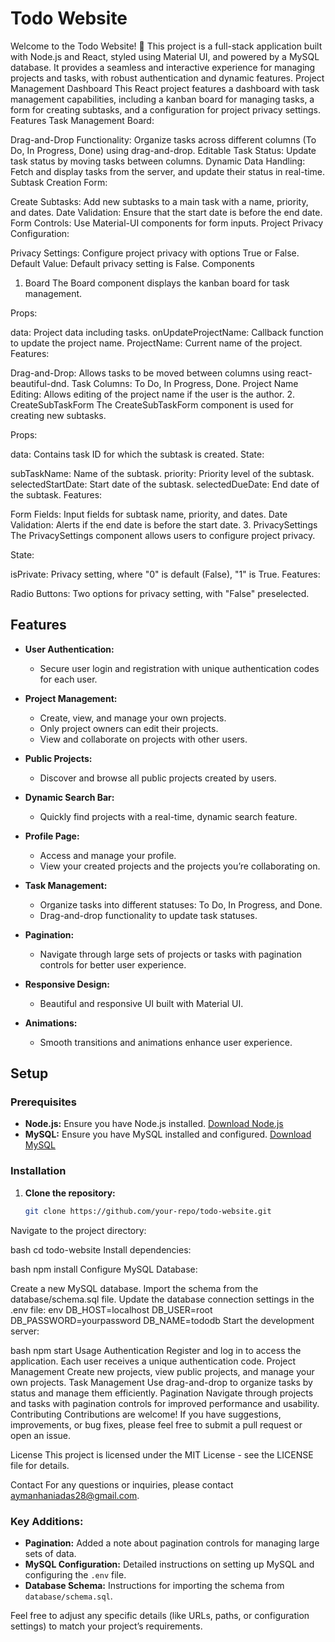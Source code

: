 # Todo Website

Welcome to the Todo Website! 🚀 This project is a full-stack application built with Node.js and React, styled using Material UI, and powered by a MySQL database. It provides a seamless and interactive experience for managing projects and tasks, with robust authentication and dynamic features.
Project Management Dashboard
This React project features a dashboard with task management capabilities, including a kanban board for managing tasks, a form for creating subtasks, and a configuration for project privacy settings.
Features
Task Management Board:

Drag-and-Drop Functionality: Organize tasks across different columns (To Do, In Progress, Done) using drag-and-drop.
Editable Task Status: Update task status by moving tasks between columns.
Dynamic Data Handling: Fetch and display tasks from the server, and update their status in real-time.
Subtask Creation Form:

Create Subtasks: Add new subtasks to a main task with a name, priority, and dates.
Date Validation: Ensure that the start date is before the end date.
Form Controls: Use Material-UI components for form inputs.
Project Privacy Configuration:

Privacy Settings: Configure project privacy with options True or False.
Default Value: Default privacy setting is False.
Components
1. Board
The Board component displays the kanban board for task management.

Props:

data: Project data including tasks.
onUpdateProjectName: Callback function to update the project name.
ProjectName: Current name of the project.
Features:

Drag-and-Drop: Allows tasks to be moved between columns using react-beautiful-dnd.
Task Columns: To Do, In Progress, Done.
Project Name Editing: Allows editing of the project name if the user is the author.
2. CreateSubTaskForm
The CreateSubTaskForm component is used for creating new subtasks.

Props:

data: Contains task ID for which the subtask is created.
State:

subTaskName: Name of the subtask.
priority: Priority level of the subtask.
selectedStartDate: Start date of the subtask.
selectedDueDate: End date of the subtask.
Features:

Form Fields: Input fields for subtask name, priority, and dates.
Date Validation: Alerts if the end date is before the start date.
3. PrivacySettings
The PrivacySettings component allows users to configure project privacy.

State:

isPrivate: Privacy setting, where "0" is default (False), "1" is True.
Features:

Radio Buttons: Two options for privacy setting, with "False" preselected.
## Features

- **User Authentication:**
  - Secure user login and registration with unique authentication codes for each user.
  
- **Project Management:**
  - Create, view, and manage your own projects.
  - Only project owners can edit their projects.
  - View and collaborate on projects with other users.
  
- **Public Projects:**
  - Discover and browse all public projects created by users.
  
- **Dynamic Search Bar:**
  - Quickly find projects with a real-time, dynamic search feature.
  
- **Profile Page:**
  - Access and manage your profile.
  - View your created projects and the projects you’re collaborating on.
  
- **Task Management:**
  - Organize tasks into different statuses: To Do, In Progress, and Done.
  - Drag-and-drop functionality to update task statuses.
  
- **Pagination:**
  - Navigate through large sets of projects or tasks with pagination controls for better user experience.
  
- **Responsive Design:**
  - Beautiful and responsive UI built with Material UI.
  
- **Animations:**
  - Smooth transitions and animations enhance user experience.

## Setup

### Prerequisites
- **Node.js:** Ensure you have Node.js installed. [Download Node.js](https://nodejs.org/)
- **MySQL:** Ensure you have MySQL installed and configured. [Download MySQL](https://dev.mysql.com/downloads/)

### Installation

1. **Clone the repository:**
   ```bash
   git clone https://github.com/your-repo/todo-website.git
Navigate to the project directory:

bash
cd todo-website
Install dependencies:

bash
npm install
Configure MySQL Database:

Create a new MySQL database.
Import the schema from the database/schema.sql file.
Update the database connection settings in the .env file:
env
DB_HOST=localhost
DB_USER=root
DB_PASSWORD=yourpassword
DB_NAME=tododb
Start the development server:

bash
npm start
Usage
Authentication
Register and log in to access the application. Each user receives a unique authentication code.
Project Management
Create new projects, view public projects, and manage your own projects.
Task Management
Use drag-and-drop to organize tasks by status and manage them efficiently.
Pagination
Navigate through projects and tasks with pagination controls for improved performance and usability.
Contributing
Contributions are welcome! If you have suggestions, improvements, or bug fixes, please feel free to submit a pull request or open an issue.

License
This project is licensed under the MIT License - see the LICENSE file for details.

Contact
For any questions or inquiries, please contact aymanhaniadas28@gmail.com.

### Key Additions:

- **Pagination:** Added a note about pagination controls for managing large sets of data.
- **MySQL Configuration:** Detailed instructions on setting up MySQL and configuring the `.env` file.
- **Database Schema:** Instructions for importing the schema from `database/schema.sql`.

Feel free to adjust any specific details (like URLs, paths, or configuration settings) to match your project’s requirements.
